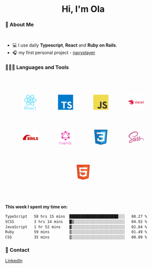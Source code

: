 <h1 align="center">Hi, I'm Ola</h1>

### 💅 About Me

<br/>

- 💻 I use daily **Typescript**, **React** and **Ruby on Rails**.
- 🎧 my first personal project - [navyplayer](https://navyplayer.netlify.app/)

### 👩🏻‍💻 Languages and Tools

<br/>
<p align="center">

  <img src="https://github.com/devicons/devicon/blob/master/icons/react/react-original-wordmark.svg" alt="react" width='50' style="margin:30px">
  <img src="https://github.com/devicons/devicon/blob/master/icons/typescript/typescript-original.svg" alt="ts" width='50' style="margin:30px">
  <img src="https://github.com/devicons/devicon/blob/master/icons/javascript/javascript-original.svg" alt="js" width='50' style="margin:30px">
  <img src="https://github.com/devicons/devicon/blob/master/icons/nestjs/nestjs-plain-wordmark.svg" alt="nest" width='50' style="margin:30px">
  <img src="https://github.com/devicons/devicon/blob/master/icons/rails/rails-plain-wordmark.svg" alt="rails" width='50' style="margin:30px">
  <img src="https://github.com/devicons/devicon/blob/master/icons/graphql/graphql-plain-wordmark.svg" alt="graphql" width='50' style="margin:30px">
  <img src="https://github.com/devicons/devicon/blob/master/icons/css3/css3-original.svg" alt="css3" width='50' style="margin:30px">
  <img src="https://github.com/devicons/devicon/blob/master/icons/sass/sass-original.svg" alt="sass" width='50' style="margin:30px">
  <img src="https://github.com/devicons/devicon/blob/master/icons/html5/html5-original.svg" alt="html5" width='50' style="margin:30px">

</p>
<br/>

**This week I spent my time on:**

<!--START_SECTION:waka-->

```txt
TypeScript   58 hrs 15 mins  ██████████████████████░░░   88.27 %
SCSS         3 hrs 14 mins   █▒░░░░░░░░░░░░░░░░░░░░░░░   04.92 %
JavaScript   1 hr 52 mins    ▓░░░░░░░░░░░░░░░░░░░░░░░░   02.84 %
Ruby         59 mins         ▒░░░░░░░░░░░░░░░░░░░░░░░░   01.49 %
CSS          35 mins         ▒░░░░░░░░░░░░░░░░░░░░░░░░   00.89 %
```

<!--END_SECTION:waka-->

### 📨 Contact

<a href="https://linkedin.com/in/aleksandra-kamińska">LinkedIn</a>

